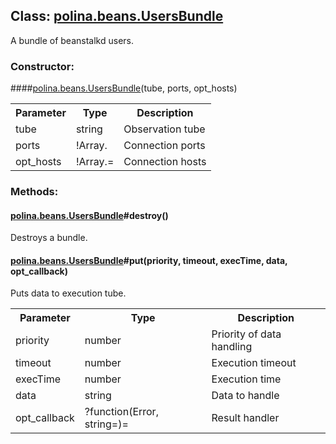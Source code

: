 ## **Class: <a href="https://github.com/LiveTex/Node-Polina/tree/master/docs/Node-Polina/polina/namespaces/polina.beans/polina.beans.UsersBundle.md">polina.beans.UsersBundle</a>**

 A bundle of beanstalkd users.  


### **Constructor:**
####<a href="https://github.com/LiveTex/Node-Polina/tree/master/docs/Node-Polina/polina/namespaces/polina.beans/polina.beans.UsersBundle.md">polina.beans.UsersBundle</a>(tube, ports, opt_hosts)

<table>
  <tr>
    <th>Parameter</th><th>Type</th><th>Description</th>
  </tr>
  
  <tr>
    <td>tube</td><td>string</td><td>Observation tube</td>
  </tr>
  
  <tr>
    <td>ports</td><td>!Array.<number></td><td>Connection ports</td>
  </tr>
  
  <tr>
    <td>opt_hosts</td><td>!Array.<string>=</td><td>Connection hosts</td>
  </tr>
  
</table>









### **Methods:**



#### <a href="https://github.com/LiveTex/Node-Polina/tree/master/docs/Node-Polina/polina/namespaces/polina.beans/polina.beans.UsersBundle.md">polina.beans.UsersBundle</a>#destroy()

 Destroys a bundle. 







#### <a href="https://github.com/LiveTex/Node-Polina/tree/master/docs/Node-Polina/polina/namespaces/polina.beans/polina.beans.UsersBundle.md">polina.beans.UsersBundle</a>#put(priority, timeout, execTime, data, opt_callback)

 Puts data to execution tube.  



<table>
  <tr>
    <th>Parameter</th><th>Type</th><th>Description</th>
  </tr>
  
  <tr>
    <td>priority</td><td>number</td><td>Priority of data handling</td>
  </tr>
  
  <tr>
    <td>timeout</td><td>number</td><td>Execution timeout</td>
  </tr>
  
  <tr>
    <td>execTime</td><td>number</td><td>Execution time</td>
  </tr>
  
  <tr>
    <td>data</td><td>string</td><td>Data to handle</td>
  </tr>
  
  <tr>
    <td>opt_callback</td><td>?function(Error, string=)=</td><td>Result handler</td>
  </tr>
  
</table>




